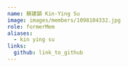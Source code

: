 ```yaml
---
name: 蘇建穎 Kin-Ying Su 
image: images/members/1098104332.jpg 
role: formerMem
aliases:
  - kin ying su
links:
  github: link_to_github 
---
```

